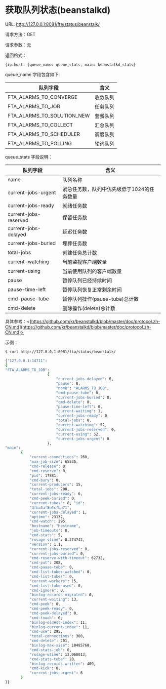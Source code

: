 # 获取队列状态(beanstalkd)

URL: http://127.0.0.1:8081/fta/status/beanstalk/

请求方法：GET

请求参数：无

返回格式：

`{ip:host: {queue_name: queue_stats, main: beanstalkd_stats}`

queue_name 字段包含如下:

| **队列字段**               | **含义** |
|----------------------------|----------|
| FTA_ALARMS_TO_CONVERGE     | 收敛队列 |
| FTA_ALARMS_TO_JOB          | 任务队列 |
| FTA_ALARMS_TO_SOLUTION_NEW | 套餐队列 |
| FTA_ALARMS_TO_COLLECT      | 汇总队列 |
| FTA_ALARMS_TO_SCHEDULER    | 调度队列 |
| FTA_ALARMS_TO_POLLING      | 轮询队列 |

queue_stats 字段说明：

| **队列字段**          | **含义**                                   |
|-----------------------|--------------------------------------------|
| name                  | 队列名称                                   |
| current-jobs-urgent   | 紧急任务数，队列中优先级低于1024的任务数量 |
| current-jobs-ready    | 就绪任务数                                 |
| current-jobs-reserved | 保留任务数                                 |
| current-jobs-delayed  | 延迟任务数                                 |
| current-jobs-buried   | 埋葬任务数                                 |
| total-jobs            | 创建任务总计数                             |
| current-watching      | 当前监视客户端数量                         |
| current-using         | 当前使用队列的客户端数量                   |
| pause                 | 暂停队列已经持续时间                       |
| pause-time-left       | 暂停队列恢复正常剩余时间                   |
| cmd-pause-tube        | 暂停队列操作(pause-tube)总计数             |
| cmd-delete            | 删除操作(delete)总计数                     |

具体参考：<[https://github.com/kr/beanstalkd/blob/master/doc/protocol.zh-CN.md](https://github.com/kr/beanstalkd/blob/master/doc/protocol.zh-CN.md)>

示例：

 ```bash
 $ curl http://127.0.0.1:8081/fta/status/beanstalk/

{"127.0.0.1:14711":
{
"FTA_ALARMS_TO_JOB":
                    {
                        "current-jobs-delayed": 0,
                        "pause": 0,
                        "name": "ALARMS_TO_JOB",
                        "cmd-pause-tube": 0,
                        "current-jobs-buried": 0,
                        "cmd-delete": 0,
                        "pause-time-left": 0,
                        "current-waiting": 1,
                        "current-jobs-ready": 0,
                        "total-jobs": 0,
                        "current-watching": 52,
                        "current-jobs-reserved": 0,
                        "current-using": 52,
                        "current-jobs-urgent": 0
                    },
"main":
        {
            "current-connections": 260,
            "max-job-size": 65535,
            "cmd-release": 0,
            "cmd-reserve": 0,
            "pid": 17881,
            "cmd-bury": 0,
            "current-producers": 15,
            "total-jobs": 208,
            "current-jobs-ready": 6,
            "cmd-peek-buried": 0,
            "current-tubes": 8, "id":
            "3fba3af8e5cfba71",
            "current-jobs-delayed": 1,
            "uptime": 23132,
            "cmd-watch": 295,
            "hostname": "hostname",
            "job-timeouts": 0,
            "cmd-stats": 5,
            "rusage-stime": 8.274742,
            "version": 1.1,
            "current-jobs-reserved": 0,
            "current-jobs-buried": 0,
            "cmd-reserve-with-timeout": 62732,
            "cmd-put": 208,
            "cmd-pause-tube": 0,
            "cmd-list-tubes-watched": 0,
            "cmd-list-tubes": 0,
            "current-workers": 15,
            "cmd-list-tube-used": 0,
            "cmd-ignore": 0,
            "binlog-records-migrated": 0,
            "current-waiting": 13,
            "cmd-peek": 0,
            "cmd-peek-ready": 0,
            "cmd-peek-delayed": 0,
            "cmd-touch": 0,
            "binlog-oldest-index": 11,
            "binlog-current-index": 11,
            "cmd-use": 295,
            "total-connections": 300,
            "cmd-delete": 201,
            "binlog-max-size": 10485760,
            "cmd-stats-job": 0,
            "rusage-utime": 13.068013,
            "cmd-stats-tube": 28,
            "binlog-records-written": 409,
            "cmd-kick": 0,
            "current-jobs-urgent": 6
        }
}}
```
